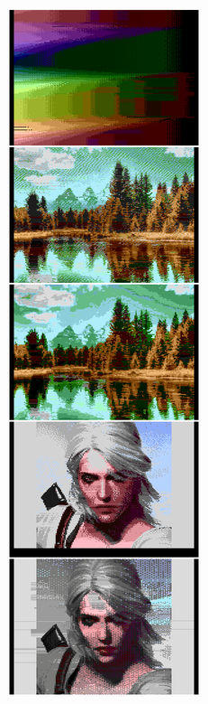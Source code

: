 [![](SpikedRN_color_gradient_135m.png)](https://github.com/ivop/rc-archive/raw/master/SpikedRN/SpikedRN_color_gradient_135m.xex)
[![](SpikedRN.ForestLake01.Dither.png)](https://github.com/ivop/rc-archive/raw/master/SpikedRN/SpikedRN.ForestLake01.Dither.xex)
[![](SpikedRN.ForestLake01.png)](https://github.com/ivop/rc-archive/raw/master/SpikedRN/SpikedRN.ForestLake01.xex)
[![](SpikedRN_Witcher3_Ciri_NTSC.png)](https://github.com/ivop/rc-archive/raw/master/SpikedRN/SpikedRN_Witcher3_Ciri_NTSC.xex)
[![](SpikedRN_Witcher3_Ciri.png)](https://github.com/ivop/rc-archive/raw/master/SpikedRN/SpikedRN_Witcher3_Ciri.xex)
